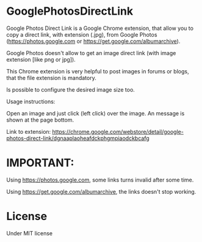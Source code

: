 # GooglePhotosDirectLink
Google Photos Direct Link is a Google Chrome extension, that allow you to copy a 
direct link, with extension (.jpg), from Google Photos (https://photos.google.com or https://get.google.com/albumarchive).

Google Photos doesn't allow to get an image direct link (with image extension [like png or jpg]).

This Chrome extension is very helpful to post images in forums or blogs, that the file extension is mandatory.

Is possible to configure the desired image size too.

Usage instructions:

Open an image and just click (left click) over the image. An message is shown at the page bottom.

Link to extension: https://chrome.google.com/webstore/detail/google-photos-direct-link/dgnaaplaoheafdckphgmpiaodckbcafg


# IMPORTANT:

Using https://photos.google.com, some links turns invalid after some time.

Using https://get.google.com/albumarchive, the links doesn't stop working.

# License
Under MIT license
